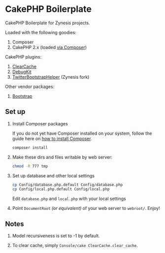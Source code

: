 CakePHP Boilerplate
========

CakePHP Boilerplate for Zynesis projects.

Loaded with the following goodies:

1. Composer
1. CakePHP 2.x (loaded [via Composer](http://ceeram.github.io/blog/2013/06/18/adding-cakephp-as-composer-package/))

CakePHP plugins:

1. [ClearCache](https://github.com/ceeram/clear_cache)
1. [DebugKit](https://github.com/cakephp/debug_kit)
1. [TwitterBootstrapHelper](https://github.com/zynesis/twitter-bootstrap-helper) (Zynesis fork)

Other vendor packages:

1. [Bootstrap](https://github.com/twitter/bootstrap)

Set up
--------
1. Install Composer packages

   If you do not yet have Composer installed on your system, follow the guide here on [how to install Composer](http://getcomposer.org/doc/00-intro.md#globally).

   ```bash
   composer install
   ```

1. Make these dirs and files writable by web server:

   ```bash
   chmod -R 777 tmp
   ```

1. Set up database and other local settings

   ```bash
   cp Config/database.php.default Config/database.php
   cp Config/local.php.default Config/local.php
   ```

   Edit `database.php` and `local.php` with your local settings

1. Point `DocumentRoot` _(or equivalent)_ of your web server to `webroot/`. Enjoy!


Notes
----
1. Model recursiveness is set to -1 by default.

1. To clear cache, simply `Console/cake ClearCache.clear_cache`.
